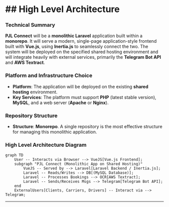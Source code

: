 # \#\# High Level Architecture

### **Technical Summary**

**PJL Connect** will be a **monolithic Laravel** application built within a **monorepo**. It will serve a modern, single-page application-style frontend built with **Vue.js**, using **Inertia.js** to seamlessly connect the two. The system will be deployed on the specified shared hosting environment and will integrate heavily with external services, primarily the **Telegram Bot API** and **AWS Textract**.

### **Platform and Infrastructure Choice**

  * **Platform**: The application will be deployed on the existing **shared hosting** environment.
  * **Key Services**: The platform must support **PHP** (latest stable version), **MySQL**, and a web server (**Apache** or **Nginx**).

### **Repository Structure**

  * **Structure**: **Monorepo**. A single repository is the most effective structure for managing this monolithic application.

### **High Level Architecture Diagram**

```mermaid
graph TD
    User -- Interacts via Browser --> VueJS[Vue.js Frontend];
    subgraph "PJL Connect (Monolithic App on Shared Hosting)"
        VueJS -- Served by --> Laravel[Laravel Backend / Inertia.js];
        Laravel -- Reads/Writes --> DB[(MySQL Database)];
        Laravel -- Processes Bookings --> OCR[AWS Textract];
        Laravel -- Sends/Receives Msgs --> Telegram[Telegram Bot API];
    end
    ExternalUsers[Clients, Carriers, Drivers] -- Interact via --> Telegram;
```

-----
